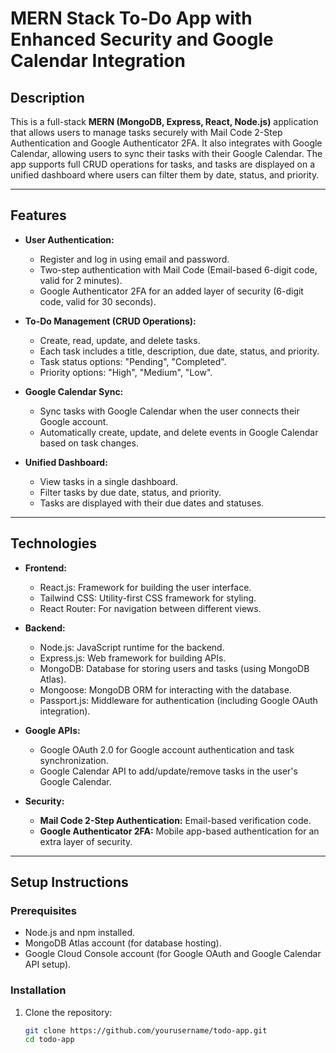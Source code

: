 # MERN Stack To-Do App with Enhanced Security and Google Calendar Integration

## Description

This is a full-stack **MERN (MongoDB, Express, React, Node.js)** application that allows users to manage tasks securely with Mail Code 2-Step Authentication and Google Authenticator 2FA. It also integrates with Google Calendar, allowing users to sync their tasks with their Google Calendar. The app supports full CRUD operations for tasks, and tasks are displayed on a unified dashboard where users can filter them by date, status, and priority.

---

## Features

- **User Authentication:**
  - Register and log in using email and password.
  - Two-step authentication with Mail Code (Email-based 6-digit code, valid for 2 minutes).
  - Google Authenticator 2FA for an added layer of security (6-digit code, valid for 30 seconds).
  
- **To-Do Management (CRUD Operations):**
  - Create, read, update, and delete tasks.
  - Each task includes a title, description, due date, status, and priority.
  - Task status options: "Pending", "Completed".
  - Priority options: "High", "Medium", "Low".
  
- **Google Calendar Sync:**
  - Sync tasks with Google Calendar when the user connects their Google account.
  - Automatically create, update, and delete events in Google Calendar based on task changes.

- **Unified Dashboard:**
  - View tasks in a single dashboard.
  - Filter tasks by due date, status, and priority.
  - Tasks are displayed with their due dates and statuses.

---

## Technologies

- **Frontend:**  
  - React.js: Framework for building the user interface.
  - Tailwind CSS: Utility-first CSS framework for styling.
  - React Router: For navigation between different views.
  
- **Backend:**  
  - Node.js: JavaScript runtime for the backend.
  - Express.js: Web framework for building APIs.
  - MongoDB: Database for storing users and tasks (using MongoDB Atlas).
  - Mongoose: MongoDB ORM for interacting with the database.
  - Passport.js: Middleware for authentication (including Google OAuth integration).
  
- **Google APIs:**  
  - Google OAuth 2.0 for Google account authentication and task synchronization.
  - Google Calendar API to add/update/remove tasks in the user's Google Calendar.

- **Security:**  
  - **Mail Code 2-Step Authentication:** Email-based verification code.
  - **Google Authenticator 2FA:** Mobile app-based authentication for an extra layer of security.

---

## Setup Instructions

### Prerequisites

- Node.js and npm installed.
- MongoDB Atlas account (for database hosting).
- Google Cloud Console account (for Google OAuth and Google Calendar API setup).

### Installation

1. Clone the repository:
   ```bash
   git clone https://github.com/yourusername/todo-app.git
   cd todo-app
